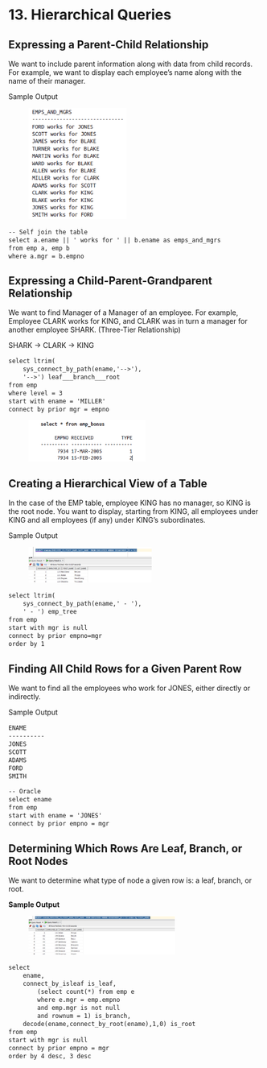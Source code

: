 # 13. Hierarchical Queries

## Expressing a Parent-Child Relationship

We want to include parent information along with data from child records. For example, we want to display each employee’s name along with the name of their manager.

Sample Output

<figure><img src="../../../../.gitbook/assets/image (10) (1) (1).png" alt="" width="195"><figcaption></figcaption></figure>

```
-- Self join the table
select a.ename || ' works for ' || b.ename as emps_and_mgrs
from emp a, emp b
where a.mgr = b.empno
```

## Expressing a Child-Parent-Grandparent Relationship

We want to find Manager of a Manager of an employee. For example, Employee CLARK works for KING, and CLARK was in turn a manager for another employee SHARK. (Three-Tier Relationship)

SHARK -> CLARK -> KING

```
select ltrim(
    sys_connect_by_path(ename,'-->'),
    '-->') leaf___branch___root
from emp
where level = 3
start with ename = 'MILLER'
connect by prior mgr = empno
```

<figure><img src="../../../../.gitbook/assets/image (133).png" alt="" width="233"><figcaption></figcaption></figure>

## Creating a Hierarchical View of a Table

In the case of the EMP table, employee KING has no manager, so KING is the root node. You want to display, starting from KING, all employees under KING and all employees (if any) under KING’s subordinates.

Sample Output

<figure><img src="../../../../.gitbook/assets/image (134).png" alt="" width="245"><figcaption></figcaption></figure>

```
select ltrim(
    sys_connect_by_path(ename,' - '),
    ' - ') emp_tree
from emp
start with mgr is null
connect by prior empno=mgr
order by 1
```

## Finding All Child Rows for a Given Parent Row

We want to find all the employees who work for JONES, either directly or indirectly.

Sample Output

```
ENAME
----------
JONES
SCOTT
ADAMS
FORD
SMITH
```

```
-- Oracle
select ename
from emp
start with ename = 'JONES'
connect by prior empno = mgr
```

## Determining Which Rows Are Leaf, Branch, or Root Nodes

We want to determine what type of node a given row is: a leaf, branch, or root.

**Sample Output**

<figure><img src="../../../../.gitbook/assets/image (135).png" alt="" width="291"><figcaption></figcaption></figure>

```
select 
    ename,
    connect_by_isleaf is_leaf,
        (select count(*) from emp e
        where e.mgr = emp.empno
        and emp.mgr is not null
        and rownum = 1) is_branch,
    decode(ename,connect_by_root(ename),1,0) is_root
from emp
start with mgr is null
connect by prior empno = mgr
order by 4 desc, 3 desc
```





